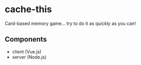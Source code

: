 # cache-this

Card-based memory game... try to do it as quickly as you can!

## Components

- client (Vue.js)
- server (Node.js)